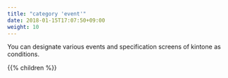 ```yaml
---
title: "category 'event'"
date: 2018-01-15T17:07:50+09:00
weight: 10
---
```


You can designate various events and specification screens of kintone as conditions.

{{% children  %}}
